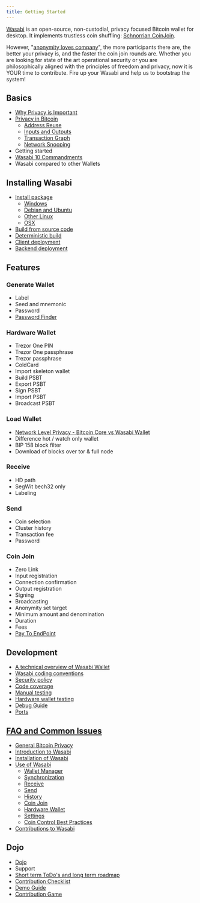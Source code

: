 ```yaml
---
title: Getting Started
---
```


[Wasabi](https://wasabiwallet.io) is an open-source, non-custodial, privacy focused Bitcoin wallet for desktop. It implements trustless coin shuffling: [Schnorrian CoinJoin](https://github.com/nopara73/ZeroLink/).

However, "[anonymity loves company](https://www.freehaven.net/anonbib/cache/usability:weis2006.pdf)", the more participants there are, the better your privacy is, and the faster the coin join rounds are. Whether you are looking for state of the art operational security or you are philosophically aligned with the principles of freedom and privacy, now it is YOUR time to contribute. Fire up your Wasabi and help us to bootstrap the system!

## Basics

- [Why Privacy is Important](WhyPrivacyImportant.md)
- [Privacy in Bitcoin](BitcoinPrivacy.md)
  - [Address Reuse](BitcoinPrivacy.md#address-reuse)
  - [Inputs and Outputs](BitcoinPrivacy.md#inputs-and-outputs)
  - [Transaction Graph](BitcoinPrivacy.md#transaction-graph) </br>
  - [Network Snooping](BitcoinPrivacy.md#network-snooping) </br>
- Getting started
- [Wasabi 10 Commandments](10Commandments.md)
- Wasabi compared to other Wallets

## Installing Wasabi

- [Install package](InstallPackage.md) </br>
  - [Windows](InstallPackage.md#windows) </br>
  - [Debian and Ubuntu](InstallPackage.md#debian-and-ubuntu) </br>
  - [Other Linux](InstallPackage.md#other-linux) </br>
  - [OSX](InstallPackage.md#osx) </br>
- [Build from source code](BuildSource.md)
- [Deterministic build](DeterministicBuild.md)
- [Client deployment](ClientDeployment.md)
- [Backend deployment](BackendDeployment.md)

## Features

### Generate Wallet

- Label
- Seed and mnemonic
- Password
- [Password Finder](PasswordFinder.md)

### Hardware Wallet

- Trezor One PIN
- Trezor One passphrase
- Trezor passphrase
- ColdCard </br>
- Import skeleton wallet </br>
- Build PSBT </br>
- Export PSBT </br>
- Sign PSBT </br>
- Import PSBT </br>
- Broadcast PSBT </br>

### Load Wallet

- [Network Level Privacy - Bitcoin Core vs Wasabi Wallet](NetworkLevelPrivacy.md)
- Difference hot / watch only wallet
- BIP 158 block filter
- Download of blocks over tor & full node

### Receive

- HD path
- SegWit bech32 only
- Labeling

### Send

- Coin selection
- Cluster history
- Transaction fee
- Password

### Coin Join

- Zero Link
- Input registration
- Connection confirmation
- Output registration
- Signing
- Broadcasting
- Anonymity set target
- Minimum amount and denomination
- Duration
- Fees
- [Pay To EndPoint](PayToEndPoint.md)


## Development

- [A technical overview of Wasabi Wallet](TechnicalOverview.md)
- [Wasabi coding conventions](CodingConventions.md)
- [Security policy](SECURITY.md)
- [Code coverage](CodeCoverage.md)
- [Manual testing](ManualTesting.md)
- [Hardware wallet testing](HardwareWalletTestingGuide.md)
- [Debug Guide](HowToDebug.md)
- [Ports](Ports.md)

## [FAQ and Common Issues](/FAQ/README.md#frequently-asked-questions-about-wasabi-wallet)

- [General Bitcoin Privacy](/FAQ/FAQ-GeneralBitcoinPrivacy.md)
- [Introduction to Wasabi](/FAQ/FAQ-Introduction.md)
- [Installation of Wasabi](/FAQ/FAQ-Installation.md)
- [Use of Wasabi](/FAQ/FAQ-UseWasabi.md)
  - [Wallet Manager](/FAQ/FAQ-UseWasabi.md#wallet-manager)
  - [Synchronization](/FAQ/FAQ-UseWasabi.md#synchronization)
  - [Receive](/FAQ/FAQ-UseWasabi.md#receive)
  - [Send](/FAQ/FAQ-UseWasabi.md#send)
  - [History](/FAQ/FAQ-UseWasabi.md#history)
  - [Coin Join](/FAQ/FAQ-UseWasabi.md#coin-join)
  - [Hardware Wallet](/FAQ/FAQ-UseWasabi.md#hardware-wallet)
  - [Settings](/FAQ/FAQ-UseWasabi.md#settings)
  - [Coin Control Best Practices](/FAQ/FAQ-UseWasabi.md#coin-control-best-practices)
- [Contributions to Wasabi](/FAQ/FAQ-Contribution.md)

## Dojo

- [Dojo](Dojo.md)
- Support
- [Short term ToDo's and long term roadmap](ToDo.md)
- [Contribution Checklist](ContributionChecklist.md)
- [Demo Guide](DemoGuide.md)
- [Contribution Game](ContributionGame.md)
